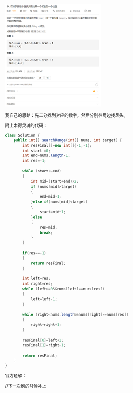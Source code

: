 <img src="2_34 区间查找.assets/image-20201123204711696.png" alt="image-20201123204711696" style="zoom:33%;" />

我自己的思路：先二分找到对应的数字，然后分别往两边找尽头。

附上木得灵魂的代码：

```java
class Solution {
    public int[] searchRange(int[] nums, int target) {
        int resFinal[]=new int[]{-1,-1};
        int start =0;
        int end=nums.length-1;
        int res=-1;

        while (start<=end)
        {
            int mid=(start+end)/2;
            if (nums[mid]>target)
            {
                end=mid-1;
            }else if(nums[mid]<target)
            {
                start=mid+1;
            }else
            {
                res=mid;
                break;
            }
        }

        if(res==-1)
        {
            return resFinal;
        }

        int left=res;
        int right=res;
        while (left>=0&&nums[left]==nums[res])
        {
            left=left-1;
        }

        while (right<nums.length&&nums[right]==nums[res])
        {
            right=right+1;
        }

        resFinal[0]=left+1;
        resFinal[1]=right-1;
        
        return resFinal;
    }
}
```

官方题解：

//下一次刷的时候补上

